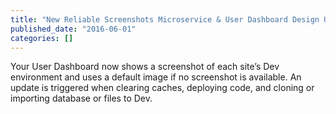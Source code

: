 ```yaml
---
title: "New Reliable Screenshots Microservice & User Dashboard Design Update"
published_date: "2016-06-01"
categories: []
---
```

Your User Dashboard now shows a screenshot of each site’s Dev environment and uses a default image if no screenshot is available. An update is triggered when clearing caches, deploying code, and cloning or importing database or files to Dev.
